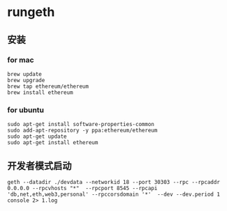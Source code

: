 # rungeth

## 安装
### for mac 

```
brew update
brew upgrade
brew tap ethereum/ethereum
brew install ethereum
```

### for ubuntu 

```
sudo apt-get install software-properties-common
sudo add-apt-repository -y ppa:ethereum/ethereum
sudo apt-get update
sudo apt-get install ethereum
```

## 开发者模式启动
```
geth --datadir ./devdata --networkid 18 --port 30303 --rpc --rpcaddr 0.0.0.0 --rpcvhosts "*"  --rpcport 8545 --rpcapi 'db,net,eth,web3,personal' --rpccorsdomain '*'  --dev --dev.period 1 console 2> 1.log
```
